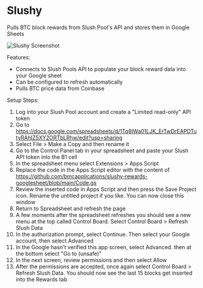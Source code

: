 # Slushy
Pulls BTC block rewards from Slush Pool's API and stores them in Google Sheets

![Slushy Screenshot](https://user-images.githubusercontent.com/8978271/150710591-f077d60c-7182-4d98-a2f0-e060a9d32277.png)


Features:
- Connects to Slush Pools API to populate your block reward data into your Google sheet
- Can be configured to refresh automatically
- Pulls BTC price data from Coinbase


Setup Steps:
1. Log into your Slush Pool account and create a "Limited read-only" API token
2. Go to https://docs.google.com/spreadsheets/d/1Tq8IWa01LJK_ErTwDrEAPDTutyRAhIZ5XY2ORTbLRhw/edit?usp=sharing
3. Select File > Make a Copy and then rename it
4. Go to the Control Panel tab in your spreadsheet and paste your Slush API token into the B1 cell
5. In the spreadsheet menu select Extensions > Apps Script
6. Replace the code in the Apps Script editor with the content of https://github.com/bmcapplications/slushy-rewards-googlesheet/blob/main/Code.gs
7. Review the inserted code in Apps Script and then press the Save Project icon. Rename the untitled project if you like. You can now close this window
8. Return to Spreadsheet and refresh the page
9. A few moments after the spreadsheet refreshes you should see a new menu at the top called Control Board. Select Control Board > Refresh Slush Data
10. In the authorization prompt, select Continue. Then select your Google account, then select Advanced
11. In the Google hasn't verified this app screen, select Advanced. then at the bottom select "Go to <app script project name> (unsafe)"
12. In the next screen, review permissions and then select Allow
13. After the permissions are accepted, once again select Control Board > Refresh Slush Data. You should now see the last 15 blocks get inserted into the Rewards tab
